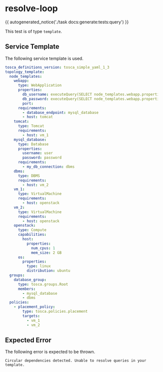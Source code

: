 # resolve-loop

{{ autogenerated_notice('./task docs:generate:tests:query') }}


This test is of type `template`.

## Service Template

The following service template is used.

```yaml linenums="1" title="tests/query/resolve-loop/template.yaml"
tosca_definitions_version: tosca_simple_yaml_1_3
topology_template:
  node_templates:
    webapp:
      type: WebApplication
      properties:
        db_username: executeQuery(SELECT node_templates.webapp.properties.db_password)
        db_password: executeQuery(SELECT node_templates.webapp.properties.db_username)
        port: 
      requirements:
        - database_endpoint: mysql_database
        - host: tomcat
    tomcat:
      type: Tomcat
      requirements:
        - host: vm_1
    mysql_database:
      type: Database
      properties:
        username: user
        password: password
      requirements:
        - my_db_connection: dbms
    dbms:
      type: DBMS
      requirements:
        - host: vm_2
    vm_1:
      type: VirtualMachine
      requirements:
        - host: openstack
    vm_2:
      type: VirtualMachine
      requirements:
        - host: openstack
    openstack:
      type: Compute
      capabilities:
        host:
          properties:
            num_cpus: 1
            mem_size: 2 GB
      os:
        properties:
          type: linux
          distribution: ubuntu
  groups:
    database_group:
      type: tosca.groups.Root
      members:
        - mysql_database
        - dbms
  policies:
    - placement_policy:
        type: tosca.policies.placement
        targets:
          - vm_1
          - vm_2
```


## Expected Error

The following error is expected to be thrown.

```text linenums="1"
Circular dependencies detected. Unable to resolve queries in your template.
```
